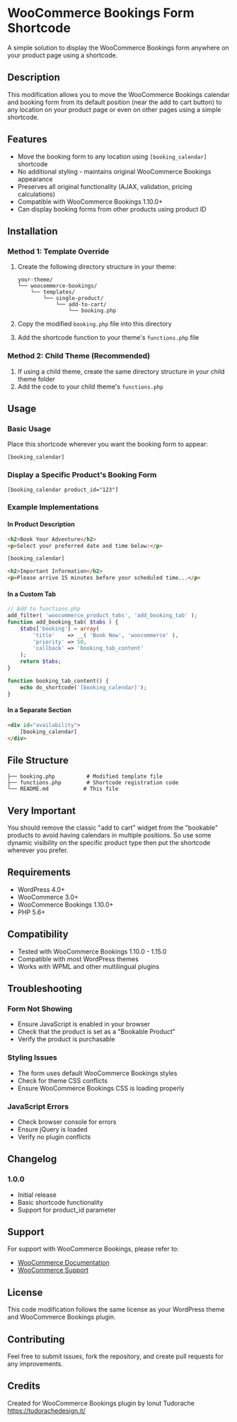 # WooCommerce Bookings Form Shortcode

A simple solution to display the WooCommerce Bookings form anywhere on your product page using a shortcode.

## Description

This modification allows you to move the WooCommerce Bookings calendar and booking form from its default position (near the add to cart button) to any location on your product page or even on other pages using a simple shortcode.

## Features

- Move the booking form to any location using `[booking_calendar]` shortcode
- No additional styling - maintains original WooCommerce Bookings appearance
- Preserves all original functionality (AJAX, validation, pricing calculations)
- Compatible with WooCommerce Bookings 1.10.0+
- Can display booking forms from other products using product ID

## Installation

### Method 1: Template Override

1. Create the following directory structure in your theme:
   ```
   your-theme/
   └── woocommerce-bookings/
       └── templates/
           └── single-product/
               └── add-to-cart/
                   └── booking.php
   ```

2. Copy the modified `booking.php` file into this directory

3. Add the shortcode function to your theme's `functions.php` file

### Method 2: Child Theme (Recommended)

1. If using a child theme, create the same directory structure in your child theme folder
2. Add the code to your child theme's `functions.php`

## Usage

### Basic Usage
Place this shortcode wherever you want the booking form to appear:
```
[booking_calendar]
```

### Display a Specific Product's Booking Form
```
[booking_calendar product_id="123"]
```

### Example Implementations

#### In Product Description
```html
<h2>Book Your Adventure</h2>
<p>Select your preferred date and time below:</p>

[booking_calendar]

<h2>Important Information</h2>
<p>Please arrive 15 minutes before your scheduled time...</p>
```

#### In a Custom Tab
```php
// Add to functions.php
add_filter( 'woocommerce_product_tabs', 'add_booking_tab' );
function add_booking_tab( $tabs ) {
    $tabs['booking'] = array(
        'title'    => __( 'Book Now', 'woocommerce' ),
        'priority' => 50,
        'callback' => 'booking_tab_content'
    );
    return $tabs;
}

function booking_tab_content() {
    echo do_shortcode('[booking_calendar]');
}
```

#### In a Separate Section
```html
<div id="availability">
    [booking_calendar]
</div>
```

## File Structure

```
├── booking.php          # Modified template file
├── functions.php        # Shortcode registration code
└── README.md           # This file
```

## Very Important
You should remove the classic "add to cart" widget from the "bookable" products to avoid having calendars in multiple positions. So use some dynamic visibility on the specific product type then put the shortcode wherever you prefer.

## Requirements

- WordPress 4.0+
- WooCommerce 3.0+
- WooCommerce Bookings 1.10.0+
- PHP 5.6+

## Compatibility

- Tested with WooCommerce Bookings 1.10.0 - 1.15.0
- Compatible with most WordPress themes
- Works with WPML and other multilingual plugins

## Troubleshooting

### Form Not Showing
- Ensure JavaScript is enabled in your browser
- Check that the product is set as a "Bookable Product"
- Verify the product is purchasable

### Styling Issues
- The form uses default WooCommerce Bookings styles
- Check for theme CSS conflicts
- Ensure WooCommerce Bookings CSS is loading properly

### JavaScript Errors
- Check browser console for errors
- Ensure jQuery is loaded
- Verify no plugin conflicts

## Changelog

### 1.0.0
- Initial release
- Basic shortcode functionality
- Support for product_id parameter

## Support

For support with WooCommerce Bookings, please refer to:
- [WooCommerce Documentation](https://woocommerce.com/document/bookings/)
- [WooCommerce Support](https://woocommerce.com/support/)

## License

This code modification follows the same license as your WordPress theme and WooCommerce Bookings plugin.

## Contributing

Feel free to submit issues, fork the repository, and create pull requests for any improvements.

## Credits

Created for WooCommerce Bookings plugin by Ionut Tudorache 
https://tudorachedesign.it/
